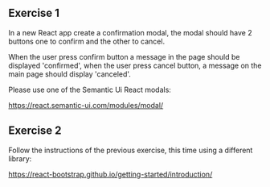 ## Exercise 1

In a new React app create a confirmation modal, the modal should have 2 buttons one to confirm and the other to cancel.

When the user press confirm button a message in the page should be displayed 'confirmed', when the user press cancel button, a message on the main page should display 'canceled'.

Please use one of the Semantic Ui React modals:

https://react.semantic-ui.com/modules/modal/

## Exercise 2

Follow the instructions of the previous exercise, this time using a different library:

https://react-bootstrap.github.io/getting-started/introduction/
